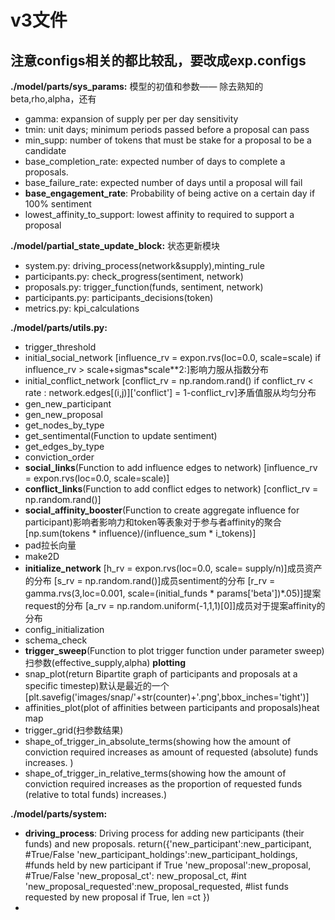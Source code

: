 # v3文件

## 注意configs相关的都比较乱，要改成exp.configs

**./model/parts/sys_params:** 模型的初值和参数——
除去熟知的beta,rho,alpha，还有
- gamma: expansion of supply per per day
sensitivity
- tmin: unit days; minimum periods passed before a proposal can pass
- min_supp: number of tokens that must be stake for a proposal to be a candidate
- base_completion_rate: expected number of days to complete a proposals.
- base_failure_rate: expected number of days until a proposal will fail
- **base_engagement_rate**: Probability of being active on a certain day if 100% sentiment 
- lowest_affinity_to_support: lowest affinity to required to support a proposal

**./model/partial_state_update_block:** 状态更新模块
-  system.py: driving_process(network&supply),minting_rule
-  participants.py: check_progress(sentiment, network)
-  proposals.py: trigger_function(funds, sentiment, network)
-  participants.py: participants_decisions(token)
-  metrics.py: kpi_calculations

**./model/parts/utils.py:** 
- trigger_threshold
- initial_social_network
  [influence_rv = expon.rvs(loc=0.0, scale=scale)
  if influence_rv > scale+sigmas*scale**2:]影响力服从指数分布
- initial_conflict_network
  [conflict_rv = np.random.rand()
   if conflict_rv < rate :
   network.edges[(i,j)]['conflict'] = 1-conflict_rv]矛盾值服从均匀分布
- gen_new_participant
- gen_new_proposal
- get_nodes_by_type
- get_sentimental(Function to update sentiment)
- get_edges_by_type
- conviction_order
- **social_links**(Function to add influence edges to network)
  [influence_rv = expon.rvs(loc=0.0, scale=scale)]
- **conflict_links**(Function to add conflict edges to network)
  [conflict_rv = np.random.rand()]
- **social_affinity_booster**(Function to create aggregate influence for participant)影响者影响力和token等表象对于参与者affinity的聚合
  [np.sum(tokens * influence)/(influence_sum * i_tokens)]
- pad拉长向量
- make2D
- **initialize_network**
  [h_rv = expon.rvs(loc=0.0, scale= supply/n)]成员资产的分布
  [s_rv = np.random.rand()]成员sentiment的分布
  [r_rv = gamma.rvs(3,loc=0.001, scale=(initial_funds * params['beta'])*.05)]提案request的分布
  [a_rv = np.random.uniform(-1,1,1)[0]]成员对于提案affinity的分布
- config_initialization
- schema_check
- **trigger_sweep**(Function to plot trigger function under parameter sweep)扫参数(effective_supply,alpha)
**plotting**
- snap_plot(return Bipartite graph of participants and proposals at a specific timestep)默认是最近的一个
  [plt.savefig('images/snap/'+str(counter)+'.png',bbox_inches='tight')]
- affinities_plot(plot of affinities between participants and proposals)heat map
- trigger_grid(扫参数结果)
- shape_of_trigger_in_absolute_terms(showing how the amount of conviction required increases as amount of requested (absolute) funds increases. )
- shape_of_trigger_in_relative_terms(showing how the amount of conviction required increases as the proportion of requested  funds (relative to total funds) increases.)

**./model/parts/system:**
- **driving_process**:
    Driving process for adding new participants (their funds) and new proposals.
    return({'new_participant':new_participant, #True/False
            'new_participant_holdings':new_participant_holdings, #funds held by new participant if True
            'new_proposal':new_proposal, #True/False
            'new_proposal_ct': new_proposal_ct, #int
            'new_proposal_requested':new_proposal_requested, #list funds requested by new proposal if True, len =ct
            }) 
- 